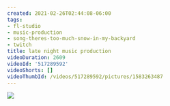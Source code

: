 ```yaml
---
created: 2021-02-26T02:44:08-06:00
tags:
- fl-studio
- music-production
- song-theres-too-much-snow-in-my-backyard
- twitch
title: late night music production
videoDuration: 2609
videoId: '517289592'
videoShorts: []
videoThumbId: /videos/517289592/pictures/1583263487
---
```


![](20210226084408.jpg)
